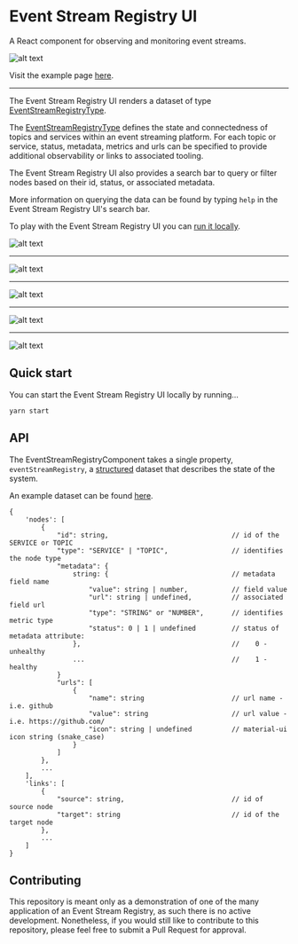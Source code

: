# Event Stream Registry UI

A React component for observing and monitoring event streams.

![alt text](screenshots/graph.png)

Visit the example page [here](https://unruffled-nightingale.github.io/event-stream-registry-ui/).

---

The Event Stream Registry UI renders a dataset of type 
[EventStreamRegistryType](src/types/EventStreamRegistryType.ts).

The [EventStreamRegistryType](src/types/EventStreamRegistryType.ts) defines
the state and connectedness of topics and services within an event streaming
platform. For each topic or service, status, metadata, metrics and urls can
be specified to provide additional observability or links to associated tooling. 

The Event Stream Registry UI also provides a search bar to query or 
filter nodes based on their id, status, or associated metadata. 

More information on querying the data can be found by typing `help`
in the Event Stream Registry UI's search bar.

To play with the Event Stream Registry UI you can [run it locally](#quick-start).

![alt text](screenshots/graph.png)
___
![alt text](screenshots/selected_node.png)
___
![alt text](screenshots/topics.png)
___
![alt text](screenshots/services.png)
___
![alt text](screenshots/filtered.png)

## Quick start 

You can start the Event Stream Registry UI locally by running...

```
yarn start 
```


## API

The EventStreamRegistryComponent takes a single property, `eventStreamRegistry`, a 
[structured](src/types/EventStreamRegistryType.ts) dataset that describes the state of the system.

An example dataset can be found [here](./src/data.json).

```
{
    'nodes': [
        {
            "id": string,                               // id of the SERVICE or TOPIC
            "type": "SERVICE" | "TOPIC",                // identifies the node type
            "metadata": {
                string: {                               // metadata field name
                    "value": string | number,           // field value
                    "url": string | undefined,          // associated field url
                    "type": "STRING" or "NUMBER",       // identifies metric type
                    "status": 0 | 1 | undefined         // status of metadata attribute:
                },                                      //    0 - unhealthy
                ...                                     //    1 - healthy
            }
            "urls": [
                {
                    "name": string                      // url name - i.e. github
                    "value": string                     // url value - i.e. https://github.com/
                    "icon": string | undefined          // material-ui icon string (snake_case)
                }
            ]
        },
        ...
    ],
    'links': [
        {
            "source": string,                           // id of source node
            "target": string                            // id of the target node
        },
        ...
    ]
}
```

## Contributing

This repository is meant only as a demonstration of one of the many application of an Event Stream Registry, 
as such there is no active development.  Nonetheless, if you would still like to contribute to this repository, 
please feel free to submit a Pull Request for approval. 


